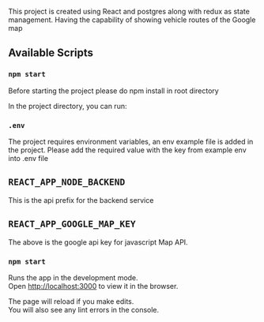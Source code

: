 This project is created using React and postgres along with redux as state management.
Having the capability of showing vehicle routes of the Google map

## Available Scripts


### `npm start`

 Before starting the project please do npm install in root directory

In the project directory, you can run:

### `.env`

The project requires environment variables, an env example file is added in the project. Please add the required value with the key from example env into .env file
 ## `REACT_APP_NODE_BACKEND`
 This is the api prefix for the backend service

 ## `REACT_APP_GOOGLE_MAP_KEY`
 The above is the google api key for javascript Map API.

### `npm start`

Runs the app in the development mode.<br />
Open [http://localhost:3000](http://localhost:3000) to view it in the browser.

The page will reload if you make edits.<br />
You will also see any lint errors in the console.

